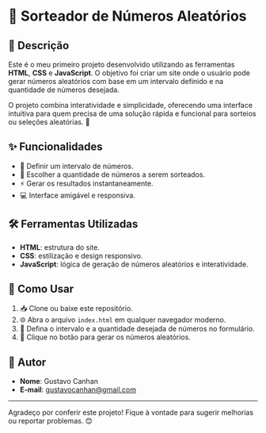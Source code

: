 # 🎲 Sorteador de Números Aleatórios

## 📝 Descrição
Este é o meu primeiro projeto desenvolvido utilizando as ferramentas **HTML**, **CSS** e **JavaScript**. O objetivo foi criar um site onde o usuário pode gerar números aleatórios com base em um intervalo definido e na quantidade de números desejada.

O projeto combina interatividade e simplicidade, oferecendo uma interface intuitiva para quem precisa de uma solução rápida e funcional para sorteios ou seleções aleatórias. 🚀

## ✨ Funcionalidades
- 🔢 Definir um intervalo de números.
- 🎯 Escolher a quantidade de números a serem sorteados.
- ⚡ Gerar os resultados instantaneamente.
- 💻 Interface amigável e responsiva.

## 🛠️ Ferramentas Utilizadas
- **HTML**: estrutura do site.
- **CSS**: estilização e design responsivo.
- **JavaScript**: lógica de geração de números aleatórios e interatividade.

## 📖 Como Usar
1. 📥 Clone ou baixe este repositório.
2. 🌐 Abra o arquivo `index.html` em qualquer navegador moderno.
3. 🔧 Defina o intervalo e a quantidade desejada de números no formulário.
4. 🎉 Clique no botão para gerar os números aleatórios.

## 👤 Autor
- **Nome**: Gustavo Canhan
- **E-mail**: gustavocanhan@gmail.com

---
Agradeço por conferir este projeto! Fique à vontade para sugerir melhorias ou reportar problemas. 😊
